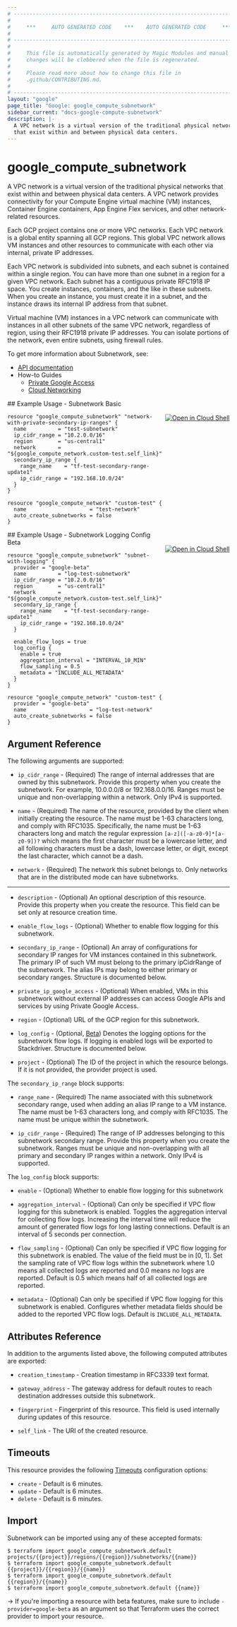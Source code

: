 ```yaml
---
# ----------------------------------------------------------------------------
#
#     ***     AUTO GENERATED CODE    ***    AUTO GENERATED CODE     ***
#
# ----------------------------------------------------------------------------
#
#     This file is automatically generated by Magic Modules and manual
#     changes will be clobbered when the file is regenerated.
#
#     Please read more about how to change this file in
#     .github/CONTRIBUTING.md.
#
# ----------------------------------------------------------------------------
layout: "google"
page_title: "Google: google_compute_subnetwork"
sidebar_current: "docs-google-compute-subnetwork"
description: |-
  A VPC network is a virtual version of the traditional physical networks
  that exist within and between physical data centers.
---
```


# google\_compute\_subnetwork

A VPC network is a virtual version of the traditional physical networks
that exist within and between physical data centers. A VPC network
provides connectivity for your Compute Engine virtual machine (VM)
instances, Container Engine containers, App Engine Flex services, and
other network-related resources.

Each GCP project contains one or more VPC networks. Each VPC network is a
global entity spanning all GCP regions. This global VPC network allows VM
instances and other resources to communicate with each other via internal,
private IP addresses.

Each VPC network is subdivided into subnets, and each subnet is contained
within a single region. You can have more than one subnet in a region for
a given VPC network. Each subnet has a contiguous private RFC1918 IP
space. You create instances, containers, and the like in these subnets.
When you create an instance, you must create it in a subnet, and the
instance draws its internal IP address from that subnet.

Virtual machine (VM) instances in a VPC network can communicate with
instances in all other subnets of the same VPC network, regardless of
region, using their RFC1918 private IP addresses. You can isolate portions
of the network, even entire subnets, using firewall rules.


To get more information about Subnetwork, see:

* [API documentation](https://cloud.google.com/compute/docs/reference/rest/beta/subnetworks)
* How-to Guides
    * [Private Google Access](https://cloud.google.com/vpc/docs/configure-private-google-access)
    * [Cloud Networking](https://cloud.google.com/vpc/docs/using-vpc)

<div class = "oics-button" style="float: right; margin: 0 0 -15px">
  <a href="https://console.cloud.google.com/cloudshell/open?cloudshell_git_repo=https%3A%2F%2Fgithub.com%2Fterraform-google-modules%2Fdocs-examples.git&cloudshell_working_dir=subnetwork_basic&cloudshell_image=gcr.io%2Fgraphite-cloud-shell-images%2Fterraform%3Alatest&open_in_editor=main.tf&cloudshell_print=.%2Fmotd&cloudshell_tutorial=.%2Ftutorial.md" target="_blank">
    <img alt="Open in Cloud Shell" src="//gstatic.com/cloudssh/images/open-btn.svg" style="max-height: 44px; margin: 32px auto; max-width: 100%;">
  </a>
</div>
## Example Usage - Subnetwork Basic


```hcl
resource "google_compute_subnetwork" "network-with-private-secondary-ip-ranges" {
  name          = "test-subnetwork"
  ip_cidr_range = "10.2.0.0/16"
  region        = "us-central1"
  network       = "${google_compute_network.custom-test.self_link}"
  secondary_ip_range {
    range_name    = "tf-test-secondary-range-update1"
    ip_cidr_range = "192.168.10.0/24"
  }
}

resource "google_compute_network" "custom-test" {
  name                    = "test-network"
  auto_create_subnetworks = false
}
```
<div class = "oics-button" style="float: right; margin: 0 0 -15px">
  <a href="https://console.cloud.google.com/cloudshell/open?cloudshell_git_repo=https%3A%2F%2Fgithub.com%2Fterraform-google-modules%2Fdocs-examples.git&cloudshell_working_dir=subnetwork_logging_config_beta&cloudshell_image=gcr.io%2Fgraphite-cloud-shell-images%2Fterraform%3Alatest&open_in_editor=main.tf&cloudshell_print=.%2Fmotd&cloudshell_tutorial=.%2Ftutorial.md" target="_blank">
    <img alt="Open in Cloud Shell" src="//gstatic.com/cloudssh/images/open-btn.svg" style="max-height: 44px; margin: 32px auto; max-width: 100%;">
  </a>
</div>
## Example Usage - Subnetwork Logging Config Beta


```hcl
resource "google_compute_subnetwork" "subnet-with-logging" {
  provider = "google-beta" 
  name          = "log-test-subnetwork"
  ip_cidr_range = "10.2.0.0/16"
  region        = "us-central1"
  network       = "${google_compute_network.custom-test.self_link}"
  secondary_ip_range {
    range_name    = "tf-test-secondary-range-update1"
    ip_cidr_range = "192.168.10.0/24"
  }

  enable_flow_logs = true
  log_config {
    enable = true
    aggregation_interval = "INTERVAL_10_MIN"
    flow_sampling = 0.5
    metadata = "INCLUDE_ALL_METADATA"
  }
}

resource "google_compute_network" "custom-test" {
  provider = "google-beta"
  name                    = "log-test-network"
  auto_create_subnetworks = false
}
```

## Argument Reference

The following arguments are supported:


* `ip_cidr_range` -
  (Required)
  The range of internal addresses that are owned by this subnetwork.
  Provide this property when you create the subnetwork. For example,
  10.0.0.0/8 or 192.168.0.0/16. Ranges must be unique and
  non-overlapping within a network. Only IPv4 is supported.

* `name` -
  (Required)
  The name of the resource, provided by the client when initially
  creating the resource. The name must be 1-63 characters long, and
  comply with RFC1035. Specifically, the name must be 1-63 characters
  long and match the regular expression `[a-z]([-a-z0-9]*[a-z0-9])?` which
  means the first character must be a lowercase letter, and all
  following characters must be a dash, lowercase letter, or digit,
  except the last character, which cannot be a dash.

* `network` -
  (Required)
  The network this subnet belongs to.
  Only networks that are in the distributed mode can have subnetworks.


- - -


* `description` -
  (Optional)
  An optional description of this resource. Provide this property when
  you create the resource. This field can be set only at resource
  creation time.

* `enable_flow_logs` -
  (Optional)
  Whether to enable flow logging for this subnetwork.

* `secondary_ip_range` -
  (Optional)
  An array of configurations for secondary IP ranges for VM instances
  contained in this subnetwork. The primary IP of such VM must belong
  to the primary ipCidrRange of the subnetwork. The alias IPs may belong
  to either primary or secondary ranges.  Structure is documented below.

* `private_ip_google_access` -
  (Optional)
  When enabled, VMs in this subnetwork without external IP addresses can
  access Google APIs and services by using Private Google Access.

* `region` -
  (Optional)
  URL of the GCP region for this subnetwork.

* `log_config` -
  (Optional, [Beta](https://terraform.io/docs/providers/google/provider_versions.html))
  Denotes the logging options for the subnetwork flow logs. If logging is enabled
  logs will be exported to Stackdriver.  Structure is documented below.
* `project` - (Optional) The ID of the project in which the resource belongs.
    If it is not provided, the provider project is used.


The `secondary_ip_range` block supports:

* `range_name` -
  (Required)
  The name associated with this subnetwork secondary range, used
  when adding an alias IP range to a VM instance. The name must
  be 1-63 characters long, and comply with RFC1035. The name
  must be unique within the subnetwork.

* `ip_cidr_range` -
  (Required)
  The range of IP addresses belonging to this subnetwork secondary
  range. Provide this property when you create the subnetwork.
  Ranges must be unique and non-overlapping with all primary and
  secondary IP ranges within a network. Only IPv4 is supported.

The `log_config` block supports:

* `enable` -
  (Optional)
  Whether to enable flow logging for this subnetwork

* `aggregation_interval` -
  (Optional)
  Can only be specified if VPC flow logging for this subnetwork is enabled.
  Toggles the aggregation interval for collecting flow logs. Increasing the
  interval time will reduce the amount of generated flow logs for long
  lasting connections. Default is an interval of 5 seconds per connection.

* `flow_sampling` -
  (Optional)
  Can only be specified if VPC flow logging for this subnetwork is enabled.
  The value of the field must be in [0, 1]. Set the sampling rate of VPC
  flow logs within the subnetwork where 1.0 means all collected logs are
  reported and 0.0 means no logs are reported. Default is 0.5 which means
  half of all collected logs are reported.

* `metadata` -
  (Optional)
  Can only be specified if VPC flow logging for this subnetwork is enabled.
  Configures whether metadata fields should be added to the reported VPC
  flow logs. Default is `INCLUDE_ALL_METADATA`.

## Attributes Reference

In addition to the arguments listed above, the following computed attributes are exported:


* `creation_timestamp` -
  Creation timestamp in RFC3339 text format.

* `gateway_address` -
  The gateway address for default routes to reach destination addresses
  outside this subnetwork.

* `fingerprint` -
  Fingerprint of this resource. This field is used internally during
  updates of this resource.
* `self_link` - The URI of the created resource.


## Timeouts

This resource provides the following
[Timeouts](/docs/configuration/resources.html#timeouts) configuration options:

- `create` - Default is 6 minutes.
- `update` - Default is 6 minutes.
- `delete` - Default is 6 minutes.

## Import

Subnetwork can be imported using any of these accepted formats:

```
$ terraform import google_compute_subnetwork.default projects/{{project}}/regions/{{region}}/subnetworks/{{name}}
$ terraform import google_compute_subnetwork.default {{project}}/{{region}}/{{name}}
$ terraform import google_compute_subnetwork.default {{region}}/{{name}}
$ terraform import google_compute_subnetwork.default {{name}}
```

-> If you're importing a resource with beta features, make sure to include `-provider=google-beta`
as an argument so that Terraform uses the correct provider to import your resource.
